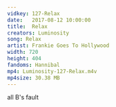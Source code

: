 ```yaml
---
vidkey: 127-Relax
date:   2017-08-12 10:00:00
title:  Relax
creators: Luminosity
song: Relax
artist: Frankie Goes To Hollywood
width: 720
height: 404
fandoms: Hannibal
mp4: Luminosity-127-Relax.m4v
mp4size: 30.38 MB
---
```


  <div>
  all B's fault
  </div>
  
